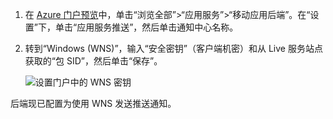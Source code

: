 1. 在 [Azure 门户预览](https://portal.azure.cn/)中，单击“浏览全部”>“应用服务”>“移动应用后端”。在“设置”下，单击“应用服务推送”，然后单击通知中心名称。
2. 转到“Windows (WNS)”，输入“安全密钥”（客户端机密）和从 Live 服务站点获取的“包 SID”，然后单击“保存”。

    ![设置门户中的 WNS 密钥](./media/app-service-mobile-configure-wns/mobile-push-wns-credentials.png)  

后端现已配置为使用 WNS 发送推送通知。

<!---HONumber=Mooncake_1219_2016-->